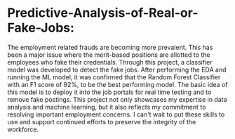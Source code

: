 # Predictive-Analysis-of-Real-or-Fake-Jobs: 
The employment related frauds are becoming more prevalent. This has been a major issue where the merit-based positions are allotted to the employees who fake their credentials. Through this project, a classifier model was developed to detect the fake jobs. After performing the EDA and running the ML model, it was confirmed that the Random Forest Classifier with an F1 score of 92%, to be the best performing model. The basic idea of this model is to deploy it into the job portals for real time testing and to remove fake postings. This project not only showcases my expertise in data analysis and machine learning, but it also reflects my commitment to resolving important employment concerns. I can't wait to put these skills to use and support continued efforts to preserve the integrity of the workforce.  
